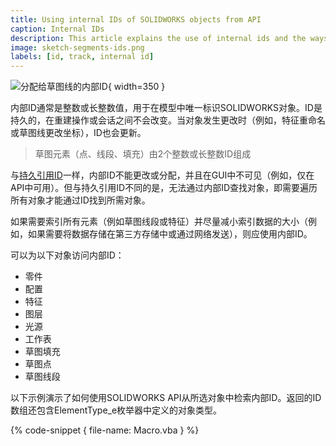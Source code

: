 ```yaml
---
title: Using internal IDs of SOLIDWORKS objects from API
caption: Internal IDs
description: This article explains the use of internal ids and the ways to read the ids from the objects
image: sketch-segments-ids.png
labels: [id, track, internal id]
---
```

![分配给草图线的内部ID](sketch-segments-ids.png){ width=350 }

内部ID通常是整数或长整数值，用于在模型中唯一标识SOLIDWORKS对象。ID是持久的，在重建操作或会话之间不会改变。当对象发生更改时（例如，特征重命名或草图线更改坐标），ID也会更新。

> 草图元素（点、线段、填充）由2个整数或长整数ID组成

与[持久引用ID](solidworks-api/document/tracking-objects/persist-references)一样，内部ID不能更改或分配，并且在GUI中不可见（例如，仅在API中可用）。但与持久引用ID不同的是，无法通过内部ID查找对象，即需要遍历所有对象才能通过ID找到所需对象。

如果需要索引所有元素（例如草图线段或特征）并尽量减小索引数据的大小（例如，如果需要将数据存储在第三方存储中或通过网络发送），则应使用内部ID。

可以为以下对象访问内部ID：

* 零件
* 配置
* 特征
* 图层
* 光源
* 工作表
* 草图填充
* 草图点
* 草图线段

以下示例演示了如何使用SOLIDWORKS API从所选对象中检索内部ID。返回的ID数组还包含ElementType_e枚举器中定义的对象类型。

{% code-snippet { file-name: Macro.vba } %}